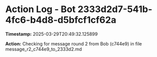 # Action Log - Bot 2333d2d7-541b-4fc6-b4d8-d5bfcf1cf62a

**Timestamp:** 2025-03-29T20:49:32.125899

**Action:**
Checking for message round 2 from Bob (c744e9) in file message_r2_c744e9_to_2333d2.md

